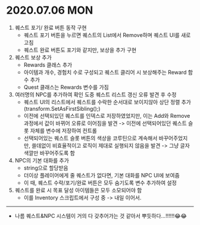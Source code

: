 # 2020.07.06 MON

1. 퀘스트 포기/ 완료 버튼 동작 구현
	- 퀘스트 포기 버튼을 누르면 퀘스트의 List에서 Remove하며 퀘스트 UI를 새로고침
	- 퀘스트 완료 버튼도 포기와 같지만, 보상을 추가 구현
2. 퀘스트 보상 추가
	- Rewards 클래스 추가
	- 아이템과 개수, 경험치 수로 구성되고 퀘스트 클리어 시 보상해주는 Reward 함수 추가
	- Quest 클래스는 Rewards 변수를 가짐
3. 여러명의 NPC를 추가하여 확인 도중 퀘스트 리스트 갱신 오류 발견 후 수정
	- 퀘스트 UI의 리스트에서 퀘스트를 수락한 순서대로 보이지않아 상단 정렬 추가(transform.SetAsFirstSibling();)
	- 이전에 선택되있던 퀘스트를 인덱스로 저장하였었지만, 이는 Add와 Remove 과정에서 값이 바뀌어
	  오류로 이어짐을 발견 -> 이전에 선택되어있던 퀘스트 슬롯 자체를 변수에 저장하여 컨트롤
	- 선택되어있는 퀘스트 슬롯 버튼의 색상을 코루틴으로 계속해서 바꾸어주었지만, 쓸데없이 비효율적이고
	  로직이 제대로 실행되지 않음을 발견 -> 그냥 글자색깔만 바꾸어주도록 함
4. NPC의 기본 대화를 추가
	- string으로 할당받음
	- 더이상 플레이어에게 줄 퀘스트가 없다면, 기본 대화를 NPC UI에 보여줌
	- 이 때, 퀘스트 수락/포기/완료 버튼은 모두 숨기도록 변수 추가하여 설정
5. 퀘스트를 완료 시 목표 달성 아이템들은 모두 소모되어야 함
	- 이를 Inventory 스크립트에서 구성 중 -> 내일 이어서.

***

- 나름 퀘스트&NPC 시스템이 거의 다 갖추어가는 것 같아서 뿌듯하다...!!!!!!😂😂
